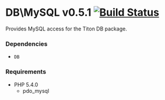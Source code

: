 # DB\MySQL v0.5.1 [![Build Status](https://travis-ci.org/titon/db-mysql.png)](https://travis-ci.org/titon/db-mysql) #

Provides MySQL access for the Titon DB package.

### Dependencies ###

* `DB`

### Requirements ###

* PHP 5.4.0
    * pdo_mysql